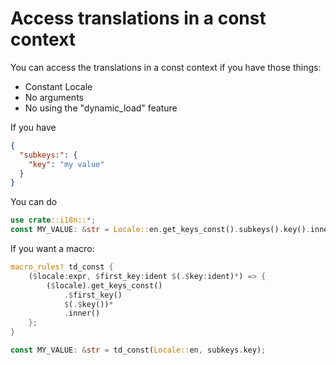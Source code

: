 # Access translations in a const context

You can access the translations in a const context if you have those things:

- Constant Locale
- No arguments
- No using the "dynamic_load" feature

If you have

```json
{
  "subkeys:": {
    "key": "my value"
  }
}
```

You can do

```rust
use crate::i18n::*;
const MY_VALUE: &str = Locale::en.get_keys_const().subkeys().key().inner();
```

If you want a macro:

```rust
macro_rules! td_const {
    ($locale:expr, $first_key:ident $(.$key:ident)*) => {
        ($locale).get_keys_const()
            .$first_key()
            $(.$key())*
            .inner()
    };
}

const MY_VALUE: &str = td_const(Locale::en, subkeys.key);
```
